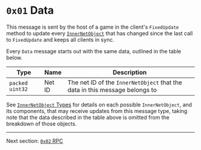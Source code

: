 # `0x01` Data

This message is sent by the host of a game in the client's `FixedUpdate` method to update every [`InnerNetObject`](../05_innernetobject_types/README.md) that has changed since the last call to `FixedUpdate` and keeps all clients in sync.

Every `Data` message starts out with the same data, outlined in the table below.

| Type | Name | Description |
| --- | --- | --- |
| `packed uint32` | Net ID | The net ID of the `InnerNetObject` that the data in this message belongs to |

See [`InnerNetObject` Types](../05_innernetobject_types/README.md) for details on each possible `InnerNetObject`, and its components, that may receive updates from this message type, taking note that the data described in the table above is omitted from the breakdown of those objects.

---

Next section: [`0x02` RPC](02_rpc.md)
